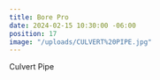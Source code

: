 ```yaml
---
title: Bore Pro
date: 2024-02-15 10:30:00 -06:00
position: 17
image: "/uploads/CULVERT%20PIPE.jpg"
---
```


Culvert Pipe